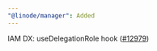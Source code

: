 ```yaml
---
"@linode/manager": Added
---
```


IAM DX: useDelegationRole hook  ([#12979](https://github.com/linode/manager/pull/12979))
